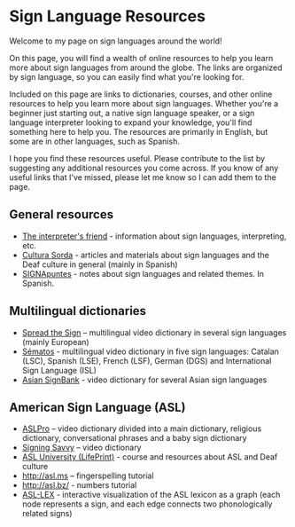 # Sign Language Resources

Welcome to my page on sign languages around the world!

On this page, you will find a wealth of online resources to help you learn more about sign languages from around the globe. The links are organized by sign language, so you can easily find what you're looking for.

Included on this page are links to dictionaries, courses, and other online resources to help you learn more about sign languages. Whether you're a beginner just starting out,  a native sign language speaker, or a sign language interpreter looking to expand your knowledge, you'll find something here to help you. The resources are primarily in English, but some are in other languages, such as Spanish.

I hope you find these resources useful. Please contribute to the list by suggesting any additional resources you come across. If you know of any useful links that I've missed, please let me know so I can add them to the page.

## General resources
* [The interpreter's friend](http://www.theinterpretersfriend.org/) - information about sign languages, interpreting, etc.
* [Cultura Sorda](https://cultura-sorda.org/) - articles and materials about sign languages and the Deaf culture in general (mainly in Spanish)
* [SIGNApuntes](https://signapuntes.foroactivo.com/) - notes about sign languages and related themes. In Spanish.

## Multilingual dictionaries
* [Spread the Sign](http://www.spreadthesign.com) – multilingual video dictionary in several sign languages (mainly European)
* [Sématos](http://www.sematos.eu/index.html) - multilingual video dictionary in five sign languages: Catalan (LSC), Spanish (LSE), French (LSF), German (DGS) and International Sign Language (ISL)
* [Asian SignBank](http://cslds.org/asiansignbank/) - video dictionary for several Asian sign languages

## American Sign Language (ASL)
* [ASLPro](http://www.aslpro.cc) – video dictionary divided into a main dictionary, religious dictionary, conversational phrases and a baby sign dictionary
* [Signing Savvy](http://signingsavvy.com) – video dictionary
* [ASL University (LifePrint)](http://www.lifeprint.com/index.htm) - course and resources about ASL and Deaf culture
* http://asl.ms – fingerspelling tutorial
* http://asl.bz/ - numbers tutorial
* [ASL-LEX](https://asl-lex.org/) - interactive visualization of the ASL lexicon as a graph (each node represents a sign, and each edge connects two phonologically related signs)
